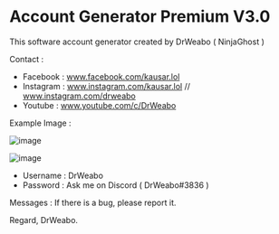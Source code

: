 # Account Generator Premium V3.0
This software account generator created by DrWeabo ( NinjaGhost ) 

Contact :

- Facebook : www.facebook.com/kausar.lol
- Instagram : www.instagram.com/kausar.lol // www.instagram.com/drweabo
- Youtube : www.youtube.com/c/DrWeabo

Example Image : 

![image](https://i.imgur.com/ki1SaHf.png)

![image](https://i.imgur.com/jDhKlcB.png)

- Username : DrWeabo
- Password : Ask me on Discord ( DrWeabo#3836 )

Messages :
If there is a bug, please report it.

Regard,
DrWeabo.
